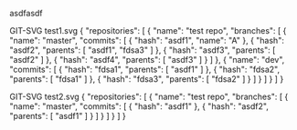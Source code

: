 asdfasdf

GIT-SVG
test1.svg
{
    "repositories": [
        {
            "name": "test repo",
            "branches": [
                {
                    "name": "master",
                    "commits": [
                        {
                            "hash": "asdf1",
                            "name": "A"
                        },
                        {
                            "hash": "asdf2",
                            "parents": [ "asdf1", "fdsa3" ]
                        },
                        {
                            "hash": "asdf3",
                            "parents": [ "asdf2" ]
                        },
                        {
                            "hash": "asdf4",
                            "parents": [ "asdf3" ]
                        }
                    ]
                },
                {
                    "name": "dev",
                    "commits": [
                        {
                            "hash": "fdsa1",
                            "parents": [ "asdf1" ]
                        },
                        {
                            "hash": "fdsa2",
                            "parents": [ "fdsa1" ]
                        },
                        {
                            "hash": "fdsa3",
                            "parents": [ "fdsa2" ]
                        }
                    ]
                }
            ]
        }
    ]
}

GIT-SVG
test2.svg
{
    "repositories": [
        {
            "name": "test repo",
            "branches": [
                {
                    "name": "master",
                    "commits": [
                        {
                            "hash": "asdf1"
                        },
                        {
                            "hash": "asdf2",
                            "parents": [ "asdf1" ]
                        }
                    ]
                }
            ]
        }
    ]
}